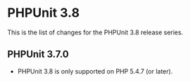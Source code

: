 PHPUnit 3.8
===========

This is the list of changes for the PHPUnit 3.8 release series.

PHPUnit 3.7.0
-------------

* PHPUnit 3.8 is only supported on PHP 5.4.7 (or later).
